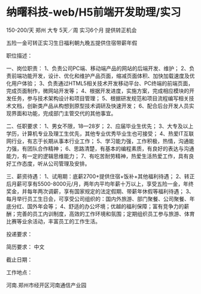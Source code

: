 # 纳曙科技-web/H5前端开发助理/实习

150-200/天 郑州 大专 5天／周 实习6个月 提供转正机会

五险一金可转正实习生日福利朝九晚五提供住宿带薪年假

职位描述：

一、岗位职责： 1、负责公司PC端、移动端产品的网站的后端开发、维护； 2、负责前端功能开发，设计、优化和维护产品页面，缩减页面体积、加快加载速度及优化用户体验； 3、负责通过HTML5相关技术开发移动平台、PC终端的前端页面，完成页面制作，微网站开发等； 4、根据开发进度，实施方案，完成相应模块的开发任务，参与技术架构设计和项目管理； 5、根据研发规范和项目流程编写相关技术文档，创新类产品从构想到原型技术调研及快速开发； 6、配合后台开发人员实现界面和功能，完成部门主管交代的其他事宜。

二、任职要求： 1、男女不限，18—28岁； 2、应届毕业生优先； 3、大专及以上学历，计算机专业及理工生优先，其他专业优秀毕业生也可接受； 4、热爱IT互联网行业，有志于长期从事本行业工作； 5、学习能力强，工作积极，热情，沟通能力强，有团队合作精神； 6、思路清楚，有基本的编程素质，有良好的表达与沟通能力，有一定的逻辑思维能力； 7、有吃苦耐劳精神，热爱生活热爱工作，具有良好工作态度，听从公司管理及安排。

三、薪资待遇： 1、试用期：底薪2700+提供住宿+饭补+其他福利待遇； 2、转正后月薪可享有5500-8000元/月，两年内平均年薪十万以上，享受五险一金，年终奖金，并每年两次调薪，享有国家规定的法定假期、带薪年休假等福利待遇； 3、每月举行员工生日会，可享受公司组织的：国内外旅游、部门聚餐、公司聚餐、年底分红、国外年会等； 4、舒适的办公坏境；优越的福利保障；富有竞争力的薪酬；完善的员工内训制度，高效的工作环境和氛围；定期组织员工参与旅游、体育比赛等业余活动，丰富员工的工作生活。

投递要求：

简历要求： 中文

截止日期：

工作地点：

河南.郑州市经开区河南通信产业园